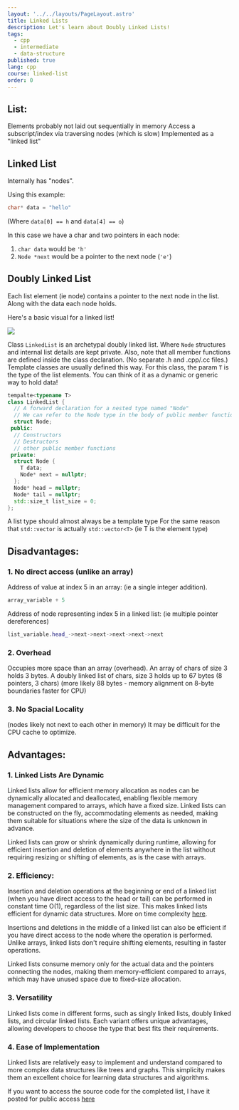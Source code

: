 ```yaml
---
layout: '../../layouts/PageLayout.astro'
title: Linked Lists
description: Let's learn about Doubly Linked Lists!
tags:
  - cpp
  - intermediate
  - data-structure
published: true
lang: cpp
course: linked-list
order: 0
---
```


## List:
Elements probably not laid out sequentially in memory
Access a subscript/index via traversing nodes (which is slow)
Implemented as a "linked list"

## Linked List
Internally has "nodes".

Using this example:
```cpp
char* data = "hello"
```

(Where `data[0] == h` and `data[4] == o`)

In this case we have a char and two pointers in each node:
1. `char data` would be `'h'`
2. `Node *next` would be a pointer to the next node (`'e'`)

## Doubly Linked List
Each list element (ie node) contains a pointer to the next node in the list. Along with the data each node holds.

Here's a basic visual for a linked list!

![](/imgs/cpp/linked_list.svg)

Class `LinkedList` is an archetypal doubly linked list. Where `Node` structures and internal list details are kept private. Also, note that all member functions are defined inside the class declaration. (No separate .h and .cpp/.cc files.) Template classes are usually defined this way. For this class, the param `T` is the type of the list elements. You can think of it as a dynamic or generic way to hold data!

```cpp
tempalte<typename T>
class LinkedList {
  // A forward declaration for a nested type named "Node"
  // We can refer to the Node type in the body of public member functions even though it hasn't been fully defined yet
  struct Node;
 public:
  // Constructors
  // Destructors
  // other public member functions
 private:
  struct Node {
    T data;
    Node* next = nullptr;
  };
  Node* head = nullptr;
  Node* tail = nullptr;
  std::size_t list_size = 0;
};
```

A list type should almost always be a template type
For the same reason that `std::vector` is actually `std::vector<T>`
(ie T is the element type)

## Disadvantages:
### 1. No direct access (unlike an array)
Address of value at index 5 in an array: (ie a single integer addition).
```cpp
array_variable + 5
```

Address of node representing index 5 in a linked list: (ie multiple pointer dereferences)
```cpp
list_variable.head_->next->next->next->next->next
```

### 2. Overhead
Occupies more space than an array (overhead). An array of chars of size 3 holds 3 bytes. A doubly linked list of chars, size 3 holds up to 67 bytes (8 pointers, 3 chars) (more likely 88 bytes - memory alignment on 8-byte boundaries faster for CPU)

### 3. No Spacial Locality
(nodes likely not next to each other in memory) It may be difficult for the CPU cache to optimize.

## Advantages:
### 1. Linked Lists Are Dynamic
Linked lists allow for efficient memory allocation as nodes can be dynamically allocated and deallocated, enabling flexible memory management compared to arrays, which have a fixed size. Linked lists can be constructed on the fly, accommodating elements as needed, making them suitable for situations where the size of the data is unknown in advance.

Linked lists can grow or shrink dynamically during runtime, allowing for efficient insertion and deletion of elements anywhere in the list without requiring resizing or shifting of elements, as is the case with arrays.

### 2. Efficiency:
Insertion and deletion operations at the beginning or end of a linked list (when you have direct access to the head or tail) can be performed in constant time O(1), regardless of the list size. This makes linked lists efficient for dynamic data structures. More on time complexity [here](https://codesantacruz.com/courses/cpp/dsa/complexity/).

Insertions and deletions in the middle of a linked list can also be efficient if you have direct access to the node where the operation is performed. Unlike arrays, linked lists don't require shifting elements, resulting in faster operations.

Linked lists consume memory only for the actual data and the pointers connecting the nodes, making them memory-efficient compared to arrays, which may have unused space due to fixed-size allocation.

### 3. Versatility
Linked lists come in different forms, such as singly linked lists, doubly linked lists, and circular linked lists. Each variant offers unique advantages, allowing developers to choose the type that best fits their requirements.

### 4. Ease of Implementation
Linked lists are relatively easy to implement and understand compared to more complex data structures like trees and graphs. This simplicity makes them an excellent choice for learning data structures and algorithms.


If you want to access the source code for the completed list, I have it posted for public access [here](https://github.com/paperwrld/codesantacruz-solutions/blob/main/linked-list/linked_list.h)